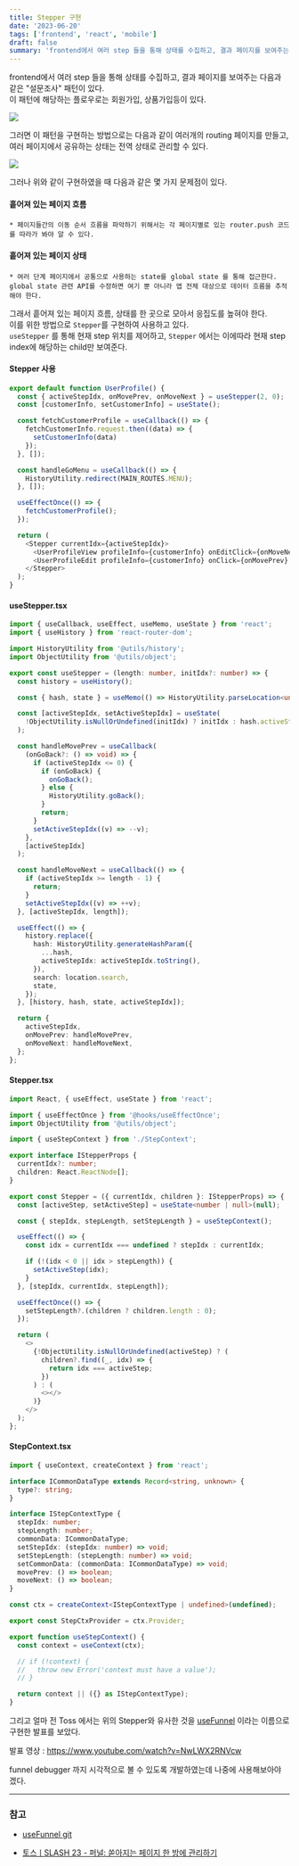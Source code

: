 ```yaml
---
title: Stepper 구현
date: '2023-06-20'
tags: ['frontend', 'react', 'mobile']
draft: false
summary: 'frontend에서 여러 step 들을 통해 상태를 수집하고, 결과 페이지를 보여주는 다음과 같은 "설문조사" 패턴이 있다.'
---
```


frontend에서 여러 step 들을 통해 상태를 수집하고, 결과 페이지를 보여주는 다음과 같은 "설문조사" 패턴이 있다. <br /> 
이 패턴에 해당하는 플로우로는 회원가입, 상품가입등이 있다.

<img src="/static/images/page-pattern.png" />

그러면 이 패턴을 구현하는 방법으로는 다음과 같이 여러개의 routing 페이지를 만들고, 여러 페이지에서 공유하는 상태는 전역 상태로 관리할 수 있다. 

<img src="/static/images/multi-pages.png" />

그러나 위와 같이 구현하였을 때 다음과 같은 몇 가지 문제점이 있다.

#### 흩어져 있는 페이지 흐름
    * 페이지들간의 이동 순서 흐름을 파악하기 위해서는 각 페이지별로 있는 router.push 코드를 따라가 봐야 알 수 있다.
#### 흩어져 있는 페이지 상태
    * 여러 단계 페이지에서 공통으로 사용하는 state를 global state 를 통해 접근한다. global state 관련 API를 수정하면 여기 뿐 아니라 앱 전체 대상으로 데이터 흐름을 추적해야 한다.

그래서 흩어져 있는 페이지 흐름, 상태를 한 곳으로 모아서 응집도를 높혀야 한다. <br />
이를 위한 방법으로 `Stepper`를 구현하여 사용하고 있다. <br />
`useStepper` 를 통해 현재 step 위치를 제어하고, `Stepper` 에서는 이에따라 현재 step index에 해당하는 child만 보여준다.


#### Stepper 사용 
```ts
export default function UserProfile() {
  const { activeStepIdx, onMovePrev, onMoveNext } = useStepper(2, 0);
  const [customerInfo, setCustomerInfo] = useState();

  const fetchCustomerProfile = useCallback(() => {
    fetchCustomerInfo.request.then((data) => {
      setCustomerInfo(data)
    });
  }, []);

  const handleGoMenu = useCallback(() => {
    HistoryUtility.redirect(MAIN_ROUTES.MENU);
  }, []);

  useEffectOnce(() => {
    fetchCustomerProfile();
  });

  return (
    <Stepper currentIdx={activeStepIdx}>
      <UserProfileView profileInfo={customerInfo} onEditClick={onMoveNext} onBackClick={handleGoMenu} />
      <UserProfileEdit profileInfo={customerInfo} onClick={onMovePrev} />
    </Stepper>
  );
}
```

#### useStepper.tsx
```ts
import { useCallback, useEffect, useMemo, useState } from 'react';
import { useHistory } from 'react-router-dom';

import HistoryUtility from '@utils/history';
import ObjectUtility from '@utils/object';

export const useStepper = (length: number, initIdx?: number) => {
  const history = useHistory();

  const { hash, state } = useMemo(() => HistoryUtility.parseLocation<unknown>(), []);

  const [activeStepIdx, setActiveStepIdx] = useState(
    !ObjectUtility.isNullOrUndefined(initIdx) ? initIdx : hash.activeStepIdx ? Number.parseInt(hash.activeStepIdx) : 0
  );

  const handleMovePrev = useCallback(
    (onGoBack?: () => void) => {
      if (activeStepIdx <= 0) {
        if (onGoBack) {
          onGoBack();
        } else {
          HistoryUtility.goBack();
        }
        return;
      }
      setActiveStepIdx((v) => --v);
    },
    [activeStepIdx]
  );

  const handleMoveNext = useCallback(() => {
    if (activeStepIdx >= length - 1) {
      return;
    }
    setActiveStepIdx((v) => ++v);
  }, [activeStepIdx, length]);

  useEffect(() => {
    history.replace({
      hash: HistoryUtility.generateHashParam({
        ...hash,
        activeStepIdx: activeStepIdx.toString(),
      }),
      search: location.search,
      state,
    });
  }, [history, hash, state, activeStepIdx]);

  return {
    activeStepIdx,
    onMovePrev: handleMovePrev,
    onMoveNext: handleMoveNext,
  };
};
```

#### Stepper.tsx
```ts
import React, { useEffect, useState } from 'react';

import { useEffectOnce } from '@hooks/useEffectOnce';
import ObjectUtility from '@utils/object';

import { useStepContext } from './StepContext';

export interface IStepperProps {
  currentIdx?: number;
  children: React.ReactNode[];
}

export const Stepper = ({ currentIdx, children }: IStepperProps) => {
  const [activeStep, setActiveStep] = useState<number | null>(null);

  const { stepIdx, stepLength, setStepLength } = useStepContext();

  useEffect(() => {
    const idx = currentIdx === undefined ? stepIdx : currentIdx;

    if (!(idx < 0 || idx > stepLength)) {
      setActiveStep(idx);
    }
  }, [stepIdx, currentIdx, stepLength]);

  useEffectOnce(() => {
    setStepLength?.(children ? children.length : 0);
  });

  return (
    <>
      {!ObjectUtility.isNullOrUndefined(activeStep) ? (
        children?.find((_, idx) => {
          return idx === activeStep;
        })
      ) : (
        <></>
      )}
    </>
  );
};
```

#### StepContext.tsx
```ts
import { useContext, createContext } from 'react';

interface ICommonDataType extends Record<string, unknown> {
  type?: string;
}

interface IStepContextType {
  stepIdx: number;
  stepLength: number;
  commonData: ICommonDataType;
  setStepIdx: (stepIdx: number) => void;
  setStepLength: (stepLength: number) => void;
  setCommonData: (commonData: ICommonDataType) => void;
  movePrev: () => boolean;
  moveNext: () => boolean;
}

const ctx = createContext<IStepContextType | undefined>(undefined);

export const StepCtxProvider = ctx.Provider;

export function useStepContext() {
  const context = useContext(ctx);

  // if (!context) {
  //   throw new Error('context must have a value');
  // }

  return context || ({} as IStepContextType);
}
```

그리고 얼마 전 Toss 에서는 위의 Stepper와 유사한 것을 [useFunnel](https://slash.page/ko/libraries/react/use-funnel/README.i18n) 이라는 이름으로 구현한 발표를 보았다.

발표 영상 : https://www.youtube.com/watch?v=NwLWX2RNVcw

funnel debugger 까지 시각적으로 볼 수 있도록 개발하였는데 나중에 사용해보아야 겠다. 


---

### 참고

- [useFunnel git](https://github.com/toss/slash/tree/main/packages/react/use-funnel)

- [토스ㅣSLASH 23 - 퍼널: 쏟아지는 페이지 한 방에 관리하기](https://www.youtube.com/watch?v=NwLWX2RNVcw)

